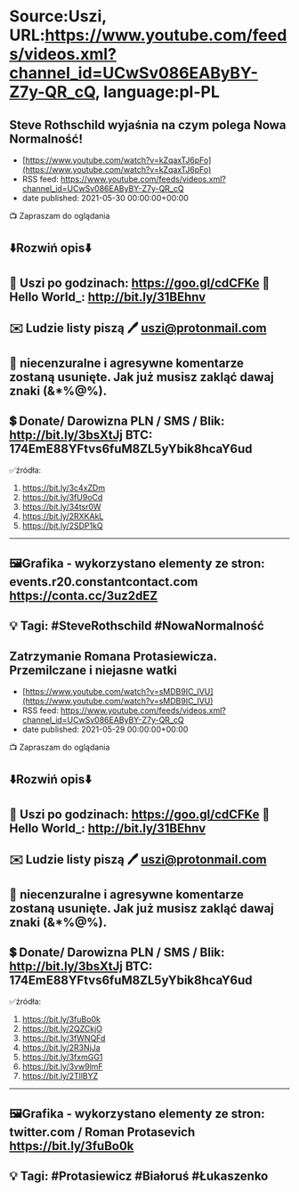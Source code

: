 # Source:Uszi, URL:https://www.youtube.com/feeds/videos.xml?channel_id=UCwSv086EAByBY-Z7y-QR_cQ, language:pl-PL

## Steve Rothschild wyjaśnia na czym polega Nowa Normalność!
 - [https://www.youtube.com/watch?v=kZqaxTJ6pFo](https://www.youtube.com/watch?v=kZqaxTJ6pFo)
 - RSS feed: https://www.youtube.com/feeds/videos.xml?channel_id=UCwSv086EAByBY-Z7y-QR_cQ
 - date published: 2021-05-30 00:00:00+00:00

📺 Zapraszam do oglądania

⬇️Rozwiń opis⬇️
------------------------------------------------------------
👀 Uszi po godzinach: https://goo.gl/cdCFKe
👀 Hello World_: http://bit.ly/31BEhnv
------------------------------------------------------------
✉️ Ludzie listy piszą 
🖊️ uszi@protonmail.com
------------------------------------------------------------
👺 niecenzuralne i agresywne komentarze zostaną usunięte.  Jak już musisz zakląć dawaj znaki (&*%@%).
------------------------------------------------------------
💲 Donate/ Darowizna
PLN / SMS / Blik: http://bit.ly/3bsXtJj
BTC: 174EmE88YFtvs6fuM8ZL5yYbik8hcaY6ud
-------------------------------------------------------------
✅źródła:
1. https://bit.ly/3c4xZDm
2. https://bit.ly/3fU9oCd
3. https://bit.ly/34tsr0W
4. https://bit.ly/2RXKAkL
5. https://bit.ly/2SDP1kQ
---------------------------------------------------------------
🖼Grafika - wykorzystano elementy ze stron: 
events.r20.constantcontact.com
https://conta.cc/3uz2dEZ
---------------------------------------------------------------
💡 Tagi: #SteveRothschild #NowaNormalność
--------------------------------------------------------------

## Zatrzymanie Romana Protasiewicza. Przemilczane i niejasne watki
 - [https://www.youtube.com/watch?v=sMDB9IC_IVU](https://www.youtube.com/watch?v=sMDB9IC_IVU)
 - RSS feed: https://www.youtube.com/feeds/videos.xml?channel_id=UCwSv086EAByBY-Z7y-QR_cQ
 - date published: 2021-05-29 00:00:00+00:00

📺 Zapraszam do oglądania

⬇️Rozwiń opis⬇️
------------------------------------------------------------
👀 Uszi po godzinach: https://goo.gl/cdCFKe
👀 Hello World_: http://bit.ly/31BEhnv
------------------------------------------------------------
✉️ Ludzie listy piszą 
🖊️ uszi@protonmail.com
------------------------------------------------------------
👺 niecenzuralne i agresywne komentarze zostaną usunięte.  Jak już musisz zakląć dawaj znaki (&*%@%).
------------------------------------------------------------
💲 Donate/ Darowizna
PLN / SMS / Blik: http://bit.ly/3bsXtJj
BTC: 174EmE88YFtvs6fuM8ZL5yYbik8hcaY6ud
-------------------------------------------------------------
✅źródła:
1. https://bit.ly/3fuBo0k
2. https://bit.ly/2QZCkjO
3. https://bit.ly/3fWNQFd
4. https://bit.ly/2R3NjJa
5. https://bit.ly/3fxmGG1
6. https://bit.ly/3vw9lmF
7. https://bit.ly/2TllBYZ
---------------------------------------------------------------
🖼Grafika - wykorzystano elementy ze stron: 
twitter.com / Roman Protasevich
https://bit.ly/3fuBo0k
---------------------------------------------------------------
💡 Tagi: #Protasiewicz #Białoruś #Łukaszenko
--------------------------------------------------------------

